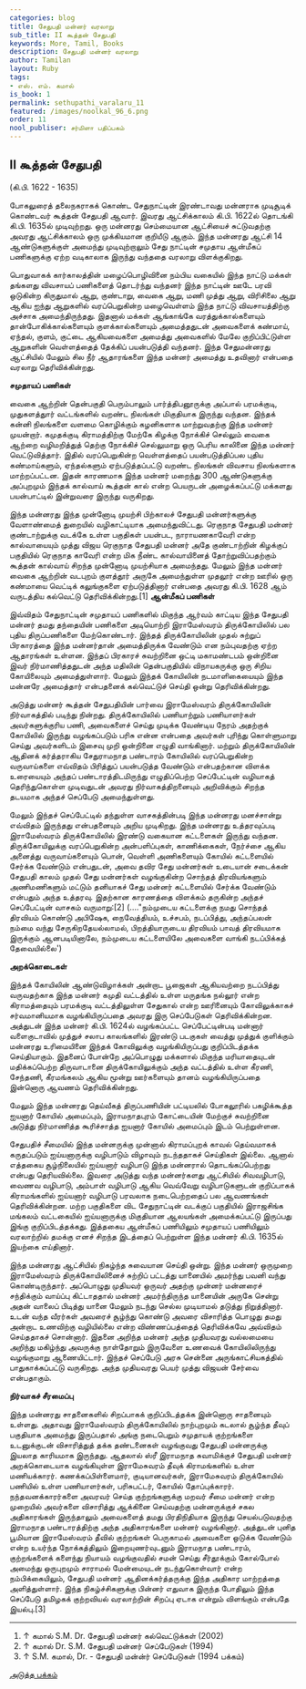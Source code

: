 ```yaml
---
categories: blog
title: சேதுபதி மன்னர் வரலாறு
sub_title: II கூத்தன் சேதுபதி
keywords: More, Tamil, Books
description: சேதுபதி மன்னர் வரலாறு
author: Tamilan
layout: Ruby
tags:
- எஸ். எம். கமால்
is_book: 1
permalink: sethupathi_varalaru_11
featured: /images/noolkal_96_6.png
order: 11
nool_publiser: சர்மிளா பதிப்பகம்
---
```



## II கூத்தன் சேதுபதி

(கி.பி. 1622 - 1635)

போகலுரைத் தலைநகராகக் கொண்ட சேதுநாட்டின் இரண்டாவது மன்னராக முடிசூடிக் கொண்டவர் கூத்தன் சேதுபதி ஆவார். இவரது ஆட்சிக்காலம் கி.பி. 1622ல் தொடங்கி கி.பி. 1635ல் முடிவுற்றது. ஒரு மன்னரது செம்மையான ஆட்சியைச் சுட்டுவதற்கு அவரது ஆட்சிக்காலம் ஒரு முக்கியமான குறியீடு ஆகும். இந்த மன்னரது ஆட்சி 14 ஆண்டுகளுக்குள் அமைந்து முடிவுற்றாலும் சேது நாட்டின் சமுதாய ஆன்மீகப் பணிகளுக்கு ஏற்ற வடிகாலாக இருந்து வந்ததை வரலாறு விளக்குகிறது.

பொதுவாகக் கார்காலத்தின் மழைப்பொழிவினை நம்பிய வகையில் இந்த நாட்டு மக்கள் தங்களது விவசாயப் பணிகளைத் தொடர்ந்து வந்தனர் இந்த நாட்டின் ஊடே பரவி ஒடுகின்ற கிருதுமால் ஆறு, குண்டாறு, வைகை ஆறு, மணி முத்து ஆறு, விரிசிலை ஆறு ஆகிய ஐந்து ஆறுகளில் வரப்பெறுகின்ற மழைவெள்ளம் இந்த நாட்டு விவசாயத்திற்கு அச்சாக அமைந்திருந்தது. இதனால் மக்கள் ஆங்காங்கே வரத்துக்கால்களையும் தான்போகிக்கால்களையும் குளக்கால்களையும் அமைத்ததுடன் அவைகளைக் கண்மாய், ஏந்தல், குளம், குட்டை ஆகியவைகளை அமைத்து அவைகளில் மேலே குறிப்பிட்டுள்ள ஆறுகளின் வெள்ளத்தைத் தேக்கிப் பயன்படுத்தி வந்தனர். இந்த சேதுமன்னரது ஆட்சியில் மேலும் சில நீர் ஆதாரங்களை இந்த மன்னர் அமைத்து உதவினார் என்பதை வரலாறு தெரிவிக்கின்றது.

**சமுதாயப் பணிகள்**

வைகை ஆற்றின் தென்பகுதி பெரும்பாலும் பார்த்திபனூருக்கு அப்பால் பரமக்குடி, முதுகளத்துார் வட்டங்களில் வறண்ட நிலங்கள் மிகுதியாக இருந்து வந்தன. இந்தக் கன்னி நிலங்களை வளமை கொழிக்கும் கழனிகளாக மாற்றுவதற்கு இந்த மன்னர் முயன்றார். கமுதக்குடி கிராமத்திற்கு மேற்கே கிழக்கு நோக்கிச் செல்லும் வைகை ஆற்றை வழிமறித்துத் தெற்கு நோக்கிச் செல்லுமாறு ஒரு பெரிய காலினை இந்த மன்னர் வெட்டுவித்தார். இதில் வரப்பெறுகின்ற வெள்ளத்தைப் பயன்படுத்திப்பல புதிய கண்மாய்களும், ஏந்தல்களும் ஏற்படுத்தப்பட்டு வறண்ட நிலங்கள் விவசாய நிலங்களாக மாற்றப்பட்டன. இதன் காரணமாக இந்த மன்னர் மறைந்து 300 ஆண்டுகளுக்கு அப்புறமும் இந்தக் கால்வாய் கூத்தன் கால் என்ற பெயருடன் அழைக்கப்பட்டு மக்களது பயன்பாட்டில் இன்றுவரை இருந்து வருகிறது.

இந்த மன்னரது இந்த முன்னோடி முயற்சி பிற்காலச் சேதுபதி மன்னர்களுக்கு வேளாண்மைத் துறையில் வழிகாட்டியாக அமைந்துவிட்டது. ரெகுநாத சேதுபதி மன்னர் குண்டாற்றுக்கு வடக்கே உள்ள பகுதிகள் பயன்பட, நாராயணகாவேரி என்ற கால்வாயையும் முத்து விஜய ரெகுநாத சேதுபதி மன்னர் அதே குண்டாற்றின் கிழக்குப் பகுதியில் ரெகுநாத காவேரி என்ற மிக நீண்ட கால்வாயினைத் தோற்றுவிப்பதற்கும் கூத்தன் கால்வாய் சிறந்த முன்னோடி முயற்சியாக அமைந்தது. மேலும் இந்த மன்னர் வைகை ஆற்றின் வடபுறம் குளத்தூர் அருகே அமைந்துள்ள முதலூர் என்ற ஊரில் ஒரு கண்மாயை வெட்டிக் கலுங்குகளை ஏற்படுத்தினார் என்பதை அவரது கி.பி. 1628 ஆம் வருடத்திய கல்வெட்டு தெரிவிக்கின்றது.[1] **ஆன்மீகப் பணிகள்**

இவ்விதம் சேதுநாட்டின் சமுதாயப் பணிகளில் மிகுந்த ஆர்வம் காட்டிய இந்த சேதுபதி மன்னர் தமது தந்தையின் பணிகளை அடியொற்றி இராமேஸ்வரம் திருக்கோயிலில் பல புதிய திருப்பணிகளை மேற்கொண்டார். இந்தத் திருக்கோயிலின் முதல் சுற்றுப் பிரகாரத்தை இந்த மன்னர்தான் அமைத்திருக்க வேண்டும் என நம்புவதற்கு ஏற்ற ஆதாரங்கள் உள்ளன. இந்தப் பிரகாரச் சுவற்றினை ஒட்டி மகாமண்டபம் ஒன்றினை இவர் நிர்மாணித்ததுடன் அந்த மதிலின் தென்பகுதியில் விநாயகருக்கு ஒரு சிறிய கோயிலையும் அமைத்துள்ளார். மேலும் இந்தக் கோயிலின் நடமாளிகையையும் இந்த மன்னரே அமைத்தார் என்பதனைக் கல்வெட்டுச் செய்தி ஒன்று தெரிவிக்கின்றது.

அடுத்து மன்னர் கூத்தன் சேதுபதியின் பார்வை இராமேஸ்வரம் திருக்கோயிலின் நிர்வாகத்தில் படிந்து நின்றது. திருக்கோயிலில் பணியாற்றும் பணியாளர்கள் அவர்களுக்குரிய பணி, அவைகளைச் செய்து முடிக்க வேண்டிய நேரம் அதற்குக் கோயிலில் இருந்து வழங்கப்படும் பரிசு என்ன என்பதை அவர்கள் புரிந்து கொள்ளுமாறு செய்து அவர்களிடம் இசைவு முறி ஒன்றினை எழுதி வாங்கினார். மற்றும் திருக்கோயிலின் ஆதினக் கர்த்தராகிய சேதுராமநாத பண்டாரம் கோயிலில் வரப்பெறுகின்ற வருவாய்களை எவ்விதம் பிரித்துப் பயன்படுத்த வேண்டும் என்பதற்கான விளக்க உரையையும் அந்தப் பண்டாரத்திடமிருந்து எழுதிப்பெற்ற செப்பேட்டின் வழியாகத் தெரிந்துகொள்ள முடிவதுடன் அவரது நிர்வாகத்திறனையும் அறிவிக்கும் சிறந்த தடயமாக அந்தச் செப்பேடு அமைந்துள்ளது.

மேலும் இந்தச் செப்பேட்டில் தந்துள்ள வாசகத்தின்படி இந்த மன்னரது மனச்சான்று எவ்விதம் இருந்தது என்பதனையும் அறிய முடிகிறது. இந்த மன்னரது உத்தரவுப்படி இராமேஸ்வரம் திருக்கோயிலில் இரண்டு வகையான கட்டளைகள் இருந்து வந்தன. திருக்கோயிலுக்கு வரப்பெறுகின்ற அன்பளிப்புகள், காணிக்கைகள், நேர்ச்சை ஆகிய அனைத்து வருவாய்களையும் பொன், வெள்ளி அணிகளையும் கோயில் கட்டளையில் சேர்க்க வேண்டும் என்பதுடன், அவை தவிர சேது மன்னர்கள் உடையான் சடைக்கன் சேதுபதி காலம் முதல் சேது மன்னர்கள் வழங்குகின்ற சொந்தத் திரவியங்களும் அணிமணிகளும் மட்டும் தனியாகச் சேது மன்னர் கட்டளையில் சேர்க்க வேண்டும் என்பதும் அந்த உத்தரவு. இதற்கான காரணத்தை விளக்கம் தருகின்ற அந்தச் செப்பேட்டின் வாசகம் வருமாறு:[2] (...."நம்முடைய கட்டளைக்கு நமது சொந்தத் திரவியம் கொண்டு அபிஷேக, நைவேத்தியம், உச்சபம், நடப்பித்து, அந்தப்பலன் நம்மை வந்து சேருகிறதேயல்லாமல், பிறத்தியாருடைய திரவியம் பாவத் திரவியமாக இருக்கும் ஆனபடியினாலே, நம்முடைய கட்டளையிலே அவைகளை வாங்கி நடப்பிக்கத் தேவையில்லை')

**அறக்கொடைகள்**

இந்தக் கோயிலின் ஆண்டுவிழாக்கள் அன்றாட பூஜைகள் ஆகியவற்றை நடப்பித்து வருவதற்காக இந்த மன்னர் கமுதி வட்டத்தில் உள்ள மருதங்க நல்லூர் என்ற கிராமத்தையும் பரமக்குடி வட்டத்திலுள்ள சேதுகால் என்ற ஊரினையும் கோவிலுக்காகச் சர்வமானியமாக வழங்கியிருப்பதை அவரது இரு செப்பேடுகள் தெரிவிக்கின்றன. அத்துடன் இந்த மன்னர் கி.பி. 1624ல் வழங்கப்பட்ட செப்பேட்டின்படி மன்னார் வளைகுடாவில் முத்துச் சலாப காலங்களில் இரண்டு படகுகள் வைத்து முத்துக் குளிக்கும் மன்னரது உரிமையினை இந்தக் கோவிலுக்கு வழங்கியிருப்பது குறிப்பிடத்தக்க செய்தியாகும். இதனைப் போன்றே அப்பொழுது மக்களால் மிகுந்த மரியாதையுடன் மதிக்கப்பெற்ற திருவாடானை திருக்கோயிலுக்கும் அந்த வட்டத்தில் உள்ள கீரணி, சேந்தணி, கீரமங்கலம் ஆகிய மூன்று ஊர்களையும் தானம் வழங்கியிருப்பதை இன்னொரு ஆவணம் தெரிவிக்கின்றது.

மேலும் இந்த மன்னரது தெய்வீகத் திருப்பணியின் பட்டியலில் போகலூரில் பகழிக்கூத்த ஐயனார் கோயில் அமைப்பும், இராமநாதபுரம் கோட்டையின் மேற்குச் சுவற்றினை அடுத்து நிர்மாணித்த கூரிச்சாத்த ஐயனார் கோயில் அமைப்பும் இடம் பெற்றுள்ளன.

சேதுபதிச் சீமையில் இந்த மன்னருக்கு முன்னால் கிராமப்புறக் காவல் தெய்வமாகக் கருதப்படும் ஐய்யனாருக்கு வழிபாடும் விழாவும் நடந்ததாகச் செய்திகள் இல்லை. ஆனால் எத்தகைய சூழ்நிலையில் ஐய்யனார் வழிபாடு இந்த மன்னரால் தொடங்கப்பெற்றது என்பது தெரியவில்லை. இவரை அடுத்து வந்த மன்னர்களது ஆட்சியில் சிவவழிபாடு, வைணவ வழிபாடு, அம்பாள் வழிபாடு ஆகிய வெவ்வேறு வழிபாடுகளுடன் குறிப்பாகக் கிராமங்களில் ஐய்யனார் வழிபாடு பரவலாக நடைபெற்றதைப் பல ஆவணங்கள் தெரிவிக்கின்றன. மற்ற பகுதிகளை விட சேதுநாட்டின் வடக்குப் பகுதியில் இராஜசிங்க மங்கலம் வட்டகையில் ஐய்யனாருக்கு மிகுதியான ஆலயங்கள் அமைக்கப்பட்டு இருப்பது இங்கு குறிப்பிடத்தக்கது. இத்தகைய ஆன்மீகப் பணியிலும் சமுதாயப் பணியிலும் வரலாற்றில் தமக்கு எனச் சிறந்த இடத்தைப் பெற்றுள்ள இந்த மன்னர் கி.பி. 1635ல் இயற்கை எய்தினார்.

இந்த மன்னரது ஆட்சியில் நிகழ்ந்த சுவையான செய்தி ஒன்று. இந்த மன்னர் ஒருமுறை இராமேஸ்வரம் திருக்கோயிலினைச் சுற்றிப் பட்டத்து யானையில் அமர்ந்து பவனி வந்து கொண்டிருந்தார். அப்பொழுது முதியவர் ஒருவர் அதற்கு முன்னர் மன்னரைச் சந்திக்கும் வாய்ப்பு கிட்டாததால் மன்னர் அமர்ந்திருந்த யானையின் அருகே சென்று அதன் வாலைப் பிடித்து யானை மேலும் நடந்து செல்ல முடியாமல் தடுத்து நிறுத்தினார். உடன் வந்த வீரர்கள் அவரைச் சூழ்ந்து கொண்டு அவரை விசாரித்த பொழுது தமது அன்றாட உணவிற்கு வழியில்லை என்ற விண்ணப்பத்தைத் தெரிவிக்கவே அவ்விதம் செய்ததாகச் சொன்னார். இதனை அறிந்த மன்னர் அந்த முதியவரது வல்லமையை அறிந்து மகிழ்ந்து அவருக்கு நாள்தோறும் இருவேளை உணவைக் கோயிலிலிருந்து வழங்குமாறு ஆணையிட்டார். இந்தச் செப்பேடு அரசு சென்னை அருங்காட்சியகத்தில் பாதுகாக்கப்பட்டு வருகிறது. அந்த முதியவரது பெயர் முத்து விஜயன் சேர்வை என்பதாகும்.

**நிர்வாகச் சீரமைப்பு**

இந்த மன்னரது சாதனைகளில் சிறப்பாகக் குறிப்பிடத்தக்க இன்னொரு சாதனையும் உள்ளது. அதாவது இராமேஸ்வரம் திருக்கோயிலில் நாற்புறமும் கடலால் சூழ்ந்த தீவுப் பகுதியாக அமைந்து இருப்பதால் அங்கு நடைபெறும் சமுதாயக் குற்றங்களை உடனுக்குடன் விசாரித்துத் தக்க தண்டனைகள் வழங்குவது சேதுபதி மன்னருக்கு இயலாத காரியமாக இருந்தது. ஆதலால் ஸ்ரீ இராமநாத சுவாமிக்குச் சேதுபதி மன்னர் அறக்கொடையாக வழங்கியுள்ள இராமேசுவரம் தீவுக் கிராமங்களில் உள்ள மணியக்காரர். கணக்கப்பிள்ளைமார், குடியானவர்கள், இராமேசுவரம் திருக்கோயில் பணியில் உள்ள பணியாளர்கள், பரிசுபட்டர், கோயில் தோப்புக்காரர். நந்தவனக்காரர்களை அவரவர் செய்த குற்றங்களுக்கு மறவர் சீமை மன்னர் என்ற முறையில் அவர்களை விசாரித்து ஆக்கினை செய்வதற்கு மன்னருக்குச் சகல அதிகாரங்கள் இருந்தாலும் அவைகளைத் தமது பிரதிநிதியாக இருந்து செயல்படுவதற்கு இராமநாத பண்டாரத்திற்கு அந்த அதிகாரங்களை மன்னர் வழங்கினார். அத்துடன் புனித பூமியான இராமேஸ்வரம் தீவில் குற்றங்கள் பெருகாமல் அவைகளை ஒடுக்க வேண்டும் என்ற உயர்ந்த நோக்கத்திலும் இறையுணர்வுடனும் இராமநாத பண்டாரம், குற்றங்களைக் களைந்து நியாயம் வழங்குவதில் சமன் செய்து சீர்தூக்கும் கோல்போல் அமைந்து ஒருபுறமும் சாராமல் மேன்மையுடன் நடந்துகொள்வார் என்ற நம்பிக்கையிலும், சேதுபதி மன்னர் ஆதினக்கர்த்தருக்கு இந்த அதிகார மாற்றத்தை அளித்துள்ளார். இந்த நிகழ்ச்சிகளுக்கு பின்னர் எதுவாக இருந்த போதிலும் இந்த செப்பேடு தமிழகக் குற்றவியல் வரலாற்றின் சிறப்பு ஏடாக என்றும் விளங்கும் என்பதே இயல்பு.[3]

* * *

  1. ↑ கமால் S.M. Dr. சேதுபதி மன்னர் கல்வெட்டுக்கள் (2002)
  2. ↑ கமால் Dr. S.M. சேதுபதி மன்னர் செப்பேடுகள் (1994)
  3. ↑ S.M. கமால், Dr. - சேதுபதி மன்ன்ர் செப்பேடுகள் (1994 பக்கம்)

[அடுத்த பக்கம்](sethupathi_varalaru_12)